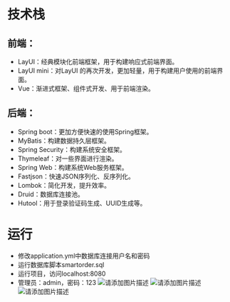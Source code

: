﻿# 技术栈
## 前端： 
- LayUI：经典模块化前端框架，用于构建响应式前端界面。
- LayUI mini：对LayUI 的再次开发，更加轻量，用于构建用户使用的前端界面。
- Vue：渐进式框架、组件式开发、用于前端渲染。
## 后端：
- Spring boot：更加方便快速的使用Spring框架。
- MyBatis：构建数据持久层框架。
- Spring Security：构建系统安全框架。
- Thymeleaf：对一些界面进行渲染。 
- Spring Web：构建系统Web服务框架。
- Fastjson：快速JSON序列化、反序列化。
- Lombok：简化开发，提升效率。
- Druid：数据库连接池。
- Hutool：用于登录验证码生成、UUID生成等。
# 运行
- 修改application.yml中数据库连接用户名和密码
- 运行数据库脚本smartorder.sql
- 运行项目，访问localhost:8080
- 管理员：admin，密码：123
![请添加图片描述](https://img-blog.csdnimg.cn/20200801161359900.png?x-oss-process=image/watermark,type_ZmFuZ3poZW5naGVpdGk,shadow_10,text_aHR0cHM6Ly9ibG9nLmNzZG4ubmV0L3FxXzQyMjEzMDE0,size_16,color_FFFFFF,t_70)
![请添加图片描述](https://img-blog.csdnimg.cn/2020080116140032.png?x-oss-process=image/watermark,type_ZmFuZ3poZW5naGVpdGk,shadow_10,text_aHR0cHM6Ly9ibG9nLmNzZG4ubmV0L3FxXzQyMjEzMDE0,size_16,color_FFFFFF,t_70)
![请添加图片描述](https://img-blog.csdnimg.cn/20200801161400825.png?x-oss-process=image/watermark,type_ZmFuZ3poZW5naGVpdGk,shadow_10,text_aHR0cHM6Ly9ibG9nLmNzZG4ubmV0L3FxXzQyMjEzMDE0,size_16,color_FFFFFF,t_70)

